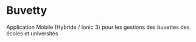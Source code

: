 # Buvetty
Application Mobile (Hybride / Ionic 3) pour les gestions des buvettes des écoles et universités
